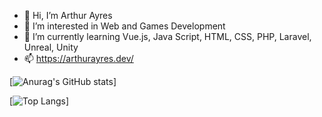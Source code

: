 - 👋 Hi, I’m Arthur Ayres
- 👀 I’m interested in Web and Games Development 
- 🌱 I’m currently learning Vue.js, Java Script, HTML, CSS, PHP, Laravel, Unreal, Unity
- 📫 https://arthurayres.dev/


[![Anurag's GitHub stats](https://github-readme-stats.vercel.app/api?username=AFS12&show_icons=true&theme=radical)]

[![Top Langs](https://github-readme-stats.vercel.app/api/top-langs/?username=AFS12&layout=compact)]
